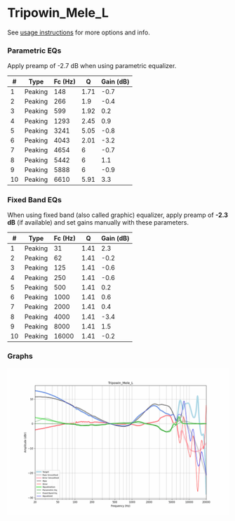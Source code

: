 # Tripowin_Mele_L
See [usage instructions](https://github.com/jaakkopasanen/AutoEq#usage) for more options and info.

### Parametric EQs
Apply preamp of -2.7 dB when using parametric equalizer.

|   # | Type    |   Fc (Hz) |    Q |   Gain (dB) |
|-----|---------|-----------|------|-------------|
|   1 | Peaking |       148 | 1.71 |        -0.7 |
|   2 | Peaking |       266 | 1.9  |        -0.4 |
|   3 | Peaking |       599 | 1.92 |         0.2 |
|   4 | Peaking |      1293 | 2.45 |         0.9 |
|   5 | Peaking |      3241 | 5.05 |        -0.8 |
|   6 | Peaking |      4043 | 2.01 |        -3.2 |
|   7 | Peaking |      4654 | 6    |        -0.7 |
|   8 | Peaking |      5442 | 6    |         1.1 |
|   9 | Peaking |      5888 | 6    |        -0.9 |
|  10 | Peaking |      6610 | 5.91 |         3.3 |

### Fixed Band EQs
When using fixed band (also called graphic) equalizer, apply preamp of **-2.3 dB** (if available) and set gains manually with these parameters.

|   # | Type    |   Fc (Hz) |    Q |   Gain (dB) |
|-----|---------|-----------|------|-------------|
|   1 | Peaking |        31 | 1.41 |         2.3 |
|   2 | Peaking |        62 | 1.41 |        -0.2 |
|   3 | Peaking |       125 | 1.41 |        -0.6 |
|   4 | Peaking |       250 | 1.41 |        -0.6 |
|   5 | Peaking |       500 | 1.41 |         0.2 |
|   6 | Peaking |      1000 | 1.41 |         0.6 |
|   7 | Peaking |      2000 | 1.41 |         0.4 |
|   8 | Peaking |      4000 | 1.41 |        -3.4 |
|   9 | Peaking |      8000 | 1.41 |         1.5 |
|  10 | Peaking |     16000 | 1.41 |        -0.2 |

### Graphs
![](./Tripowin_Mele_L.png)
